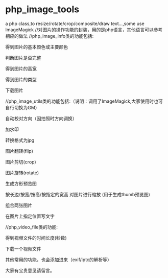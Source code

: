 # php_image_tools
a php class,to resize/rotate/crop/composite/draw text...,some use ImageMagick
//对图片的操作功能的封装，用的是php语言，其他语言可以参考相应的做法
//php_image_info类的功能包括:

  得到图片的基本颜色或主要颜色

  判断图片是否完整

  得到图片的高宽
  
  得到图片的类型
  
  下载图片
  
 //php_image_utils类的功能包括:（说明：调用了ImageMagick,大家使用时也可自行切换为GM）
 
  自动校对方向（因拍照时方向调换）
  
  加水印
  
  转换格式为jpg
  
  图片翻转(flip)
  
  图片剪切(crop)
  
  图片旋转(rotate)
  
  生成方形预览图
  
  按长边/按宽/按高/按指定的宽高 对图片进行缩放
  (用于生成thumb预览图)
  
  组合两张图片
  
  在图片上指定位置写文字

//php_video_file类的功能:

  得到视频文件的时间长度(秒数)
  
  下载一个视频文件
 
其他常用的功能，也会添加进来（exif/iptc的解析等）

大家有宝贵意见请留言。
